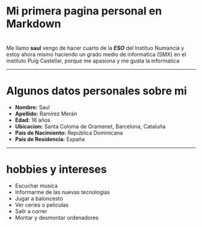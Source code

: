 # Mi primera pagina personal en Markdown
#
Me llamo **saul** vengo de hacer cuarto de la ***ESO*** del Instituo Numancia y estoy ahora mismo haciendo un grado medio de informatica (SMX) en el instituto Puig Castellar, porque me apasiona y me gusta la informatica
___
# Algunos datos personales sobre mi
- **Nombre:** Saul
- **Apellido:** Ramírez Merán
- **Edad:** 16 años
- **Ubicacion:** Santa Coloma de Gramenet, Barcelona, Cataluña
- **Pais de Nacimiento:** República Dominicana
- **Pais de Residencia:** España
---
# hobbies y intereses
- Escuchar musica
- Informarme de las nuevas tecnologías
- Jugar a baloncesto
- Ver ceries o peliculas
- Salir a correr
- Montar y desmontar ordenadores
  


